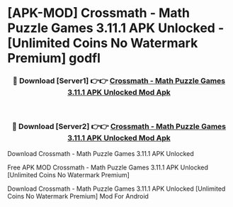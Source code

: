# [APK-MOD] Crossmath - Math Puzzle Games 3.11.1 APK Unlocked - [Unlimited Coins No Watermark Premium] godfl



<div align="center">
<h3>🔴 Download [Server1] 👉👉 <a href="https://momento.my/?title=Crossmath_-_Math_Puzzle_Games_3.11.1_APK_Unlocked">Crossmath - Math Puzzle Games 3.11.1 APK Unlocked Mod Apk</a></h3><br>

<h3>🔴 Download [Server2] 👉👉 <a href="https://momento.my/?title=Crossmath_-_Math_Puzzle_Games_3.11.1_APK_Unlocked">Crossmath - Math Puzzle Games 3.11.1 APK Unlocked Mod Apk</a></h3>
</div>



Download Crossmath - Math Puzzle Games 3.11.1 APK Unlocked 

Free APK MOD Crossmath - Math Puzzle Games 3.11.1 APK Unlocked [Unlimited Coins No Watermark Premium]

Download Crossmath - Math Puzzle Games 3.11.1 APK Unlocked [Unlimited Coins No Watermark Premium] Mod For Android
